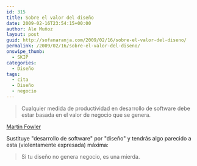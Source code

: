 ```yaml
---
id: 315
title: Sobre el valor del diseño
date: 2009-02-16T23:54:15+00:00
author: Ale Muñoz
layout: post
guid: http://sofanaranja.com/2009/02/16/sobre-el-valor-del-diseno/
permalink: /2009/02/16/sobre-el-valor-del-diseno/
onswipe_thumb:
  - SKIP
categories:
  - Diseño
tags:
  - cita
  - Diseño
  - negocio
---
```

> Cualquier medida de productividad en desarrollo de software debe estar basada en el valor de negocio que se genera.

[Martin Fowler](http://www.martinfowler.com/bliki/CannotMeasureProductivity.html)

Sustituye "desarrollo de software" por "diseño" y tendrás algo parecido a esta (violentamente expresada) máxima:

> Si tu diseño no genera negocio, es una mierda.